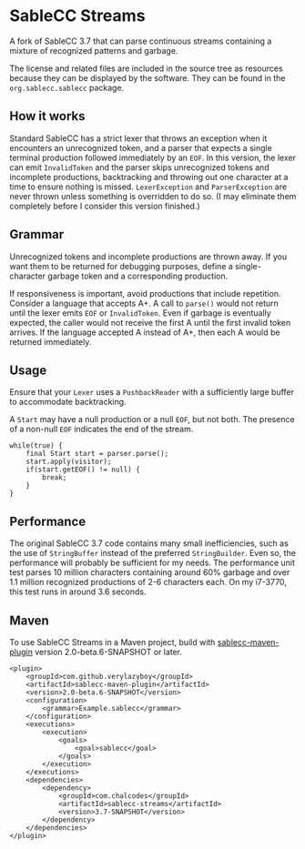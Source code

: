 # SableCC Streams
A fork of SableCC 3.7 that can parse continuous streams containing a mixture of recognized patterns and garbage.

The license and related files are included in the source tree as resources because they can be displayed by the software. They can be found in the `org.sablecc.sablecc` package.

## How it works
Standard SableCC has a strict lexer that throws an exception when it encounters an unrecognized token, and a parser that expects a single terminal production followed immediately by an `EOF`. In this version, the lexer can emit `InvalidToken` and the parser skips unrecognized tokens and incomplete productions, backtracking and throwing out one character at a time to ensure nothing is missed. `LexerException` and `ParserException` are never thrown unless something is overridden to do so. (I may eliminate them completely before I consider this version finished.)

## Grammar
Unrecognized tokens and incomplete productions are thrown away.  If you want them to be returned for debugging purposes, define a single-character garbage token and a corresponding production.

If responsiveness is important, avoid productions that include repetition. Consider a language that accepts A+. A call to `parse()` would not return until the lexer emits `EOF` or `InvalidToken`. Even if garbage is eventually expected, the caller would not receive the first A until the first invalid token arrives. If the language accepted A instead of A+, then each A would be returned immediately.

## Usage
Ensure that your `Lexer` uses a `PushbackReader` with a sufficiently large buffer to accommodate backtracking.

A `Start` may have a null production or a null `EOF`, but not both. The presence of a non-null `EOF` indicates the end of the stream.
```
while(true) {
    final Start start = parser.parse();
    start.apply(visitor);
    if(start.getEOF() != null) {
        break;
    }
}
```

## Performance
The original SableCC 3.7 code contains many small inefficiencies, such as the use of `StringBuffer` instead of the preferred `StringBuilder`. Even so, the performance will probably be sufficient for my needs. The performance unit test parses 10 million characters containing around 60% garbage and over 1.1 million recognized productions of 2-6 characters each. On my i7-3770, this test runs in around 3.6 seconds.

## Maven
To use SableCC Streams in a Maven project, build with [sablecc-maven-plugin](https://github.com/johnny-bui/sablecc-maven-plugin) version 2.0-beta.6-SNAPSHOT or later.

```
<plugin>
	<groupId>com.github.verylazyboy</groupId>
	<artifactId>sablecc-maven-plugin</artifactId>
	<version>2.0-beta.6-SNAPSHOT</version>
	<configuration>
		<grammar>Example.sablecc</grammar>
	</configuration>
	<executions>
		<execution>
			<goals>
				<goal>sablecc</goal>
			</goals>
		</execution>
	</executions>
	<dependencies>
		<dependency>
			<groupId>com.chalcodes</groupId>
			<artifactId>sablecc-streams</artifactId>
			<version>3.7-SNAPSHOT</version>
		</dependency>
	</dependencies>
</plugin>
```

